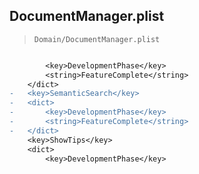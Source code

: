 ## DocumentManager.plist

> `Domain/DocumentManager.plist`

```diff

 		<key>DevelopmentPhase</key>
 		<string>FeatureComplete</string>
 	</dict>
-	<key>SemanticSearch</key>
-	<dict>
-		<key>DevelopmentPhase</key>
-		<string>FeatureComplete</string>
-	</dict>
 	<key>ShowTips</key>
 	<dict>
 		<key>DevelopmentPhase</key>

```
